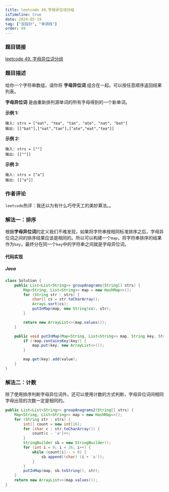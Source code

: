 ```yaml
---
title: leetcode 49.字母异位词分组
isTimeline: true
date: 2024-05-19
tag: ["双指针", "单调栈"]
order: 49
---
```


### 题目链接

<a href="https://leetcode.cn/problems/group-anagrams/description/">leetcode 49. 字母异位词分组</a>

### 题目描述

给你一个字符串数组，请你将 **字母异位词** 组合在一起。可以按任意顺序返回结果列表。

**字母异位词** 是由重新排列源单词的所有字母得到的一个新单词。 

**示例 1:**

```
输入: strs = ["eat", "tea", "tan", "ate", "nat", "bat"]
输出: [["bat"],["nat","tan"],["ate","eat","tea"]]
```

**示例 2:**

```
输入: strs = [""]
输出: [[""]]
```

**示例 3:**

```
输入: strs = ["a"]
输出: [["a"]]
```

### 作者评论

`leetcode`热评：我还以为有什么巧夺天工的美妙算法。。

### 解法一：排序

根据**字母异位词**的定义我们不难发现，如果将字符串按相同标准排序之后，字母异位词之间的排序结果应该是相同的。所以可以构建一个`map`，将字符串排序的结果作为`key`，最终分在同一个`key`中的字符串之间就是字母异位词。

#### 代码实现

##### Java

```java
class Solution {
    public List<List<String>> groupAnagrams(String[] strs) {
        Map<String, List<String>> map = new HashMap<>();
        for (String str : strs) {
            char[] cs = str.toCharArray();
            Arrays.sort(cs);
            putInMap(map, new String(cs), str);
        }

        return new ArrayList<>(map.values());
    }

    public void putInMap(Map<String, List<String>> map, String key, String value) {
        if (!map.containsKey(key)) {
            map.put(key, new ArrayList<>());
        }

        map.get(key).add(value);
    }
}
```

### 解法二：计数

除了使用排序判断字母异位词外，还可以使用计数的方式判断，字母异位词间相同字母出现的次数一定是相同的。

```java
public List<List<String>> groupAnagrams2(String[] strs) {
    Map<String, List<String>> map = new HashMap<>();
    for (String str : strs) {
        int[] count = new int[26];
        for (char c : str.toCharArray()) {
            count[c - 'a']++;
        }
        StringBuilder sb = new StringBuilder();
        for (int i = 0; i < 26; i++) {
            while (count[i]-- > 0) {
                sb.append((char) (i + 'a'));
            }
        }
        putInMap(map, sb.toString(), str);
    }
    return new ArrayList<>(map.values());
}
```

